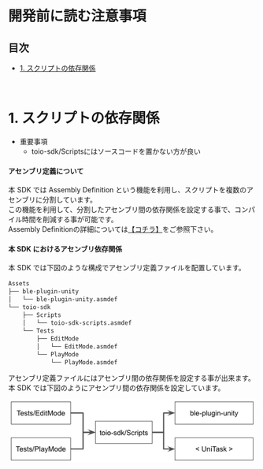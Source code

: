 # 開発前に読む注意事項

## 目次

- [1. スクリプトの依存関係](development_basics.md#1-スクリプトの依存関係)

<br>

# 1. スクリプトの依存関係

- 重要事項
  - toio-sdk/Scriptsにはソースコードを置かない方が良い

#### アセンブリ定義について

本 SDK では Assembly Definition という機能を利用し、スクリプトを複数のアセンブリに分割しています。<br>
この機能を利用して、分割したアセンブリ間の依存関係を設定する事で、コンパイル時間を削減する事が可能です。<br>
Assembly Definitionの詳細については[【コチラ】](https://docs.unity3d.com/ja/2018.4/Manual/ScriptCompilationAssemblyDefinitionFiles.html)をご参照下さい。

#### 本 SDK におけるアセンブリ依存関係

本 SDK では下図のような構成でアセンブリ定義ファイルを配置しています。

```
Assets
├── ble-plugin-unity
│   └── ble-plugin-unity.asmdef
└── toio-sdk
    ├── Scripts
    │   └── toio-sdk-scripts.asmdef
    └── Tests
        ├── EditMode
        │   └── EditMode.asmdef
        └── PlayMode
            └── PlayMode.asmdef
```

アセンブリ定義ファイルにはアセンブリ間の依存関係を設定する事が出来ます。
本 SDK では下図のようにアセンブリ間の依存関係を設定しています。<br>

<div align="center">
<img width=500 src="res/development/dependencies.png">
</div>

